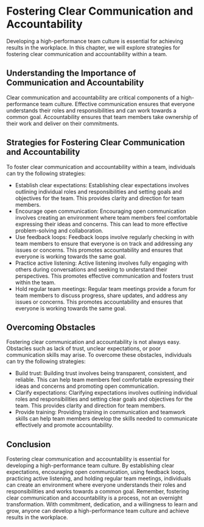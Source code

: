 # Fostering Clear Communication and Accountability

Developing a high-performance team culture is essential for achieving results in the workplace. In this chapter, we will explore strategies for fostering clear communication and accountability within a team.

Understanding the Importance of Communication and Accountability
----------------------------------------------------------------

Clear communication and accountability are critical components of a high-performance team culture. Effective communication ensures that everyone understands their roles and responsibilities and can work towards a common goal. Accountability ensures that team members take ownership of their work and deliver on their commitments.

Strategies for Fostering Clear Communication and Accountability
---------------------------------------------------------------

To foster clear communication and accountability within a team, individuals can try the following strategies:

* Establish clear expectations: Establishing clear expectations involves outlining individual roles and responsibilities and setting goals and objectives for the team. This provides clarity and direction for team members.
* Encourage open communication: Encouraging open communication involves creating an environment where team members feel comfortable expressing their ideas and concerns. This can lead to more effective problem-solving and collaboration.
* Use feedback loops: Feedback loops involve regularly checking in with team members to ensure that everyone is on track and addressing any issues or concerns. This promotes accountability and ensures that everyone is working towards the same goal.
* Practice active listening: Active listening involves fully engaging with others during conversations and seeking to understand their perspectives. This promotes effective communication and fosters trust within the team.
* Hold regular team meetings: Regular team meetings provide a forum for team members to discuss progress, share updates, and address any issues or concerns. This promotes accountability and ensures that everyone is working towards the same goal.

Overcoming Obstacles
--------------------

Fostering clear communication and accountability is not always easy. Obstacles such as lack of trust, unclear expectations, or poor communication skills may arise. To overcome these obstacles, individuals can try the following strategies:

* Build trust: Building trust involves being transparent, consistent, and reliable. This can help team members feel comfortable expressing their ideas and concerns and promoting open communication.
* Clarify expectations: Clarifying expectations involves outlining individual roles and responsibilities and setting clear goals and objectives for the team. This provides clarity and direction for team members.
* Provide training: Providing training in communication and teamwork skills can help team members develop the skills needed to communicate effectively and promote accountability.

Conclusion
----------

Fostering clear communication and accountability is essential for developing a high-performance team culture. By establishing clear expectations, encouraging open communication, using feedback loops, practicing active listening, and holding regular team meetings, individuals can create an environment where everyone understands their roles and responsibilities and works towards a common goal. Remember, fostering clear communication and accountability is a process, not an overnight transformation. With commitment, dedication, and a willingness to learn and grow, anyone can develop a high-performance team culture and achieve results in the workplace.
